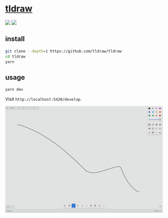 # [tldraw](https://github.com/tldraw/tldraw)

![](https://img.shields.io/github/license/tldraw/tldraw) ![](https://img.shields.io/github/last-commit/scillidan/tldraw/main?label=last%20commit%20(fork))

## install

```sh
git clone --depth=1 https://github.com/tldraw/tldraw
cd tldraw
yarn
```

## usage

```sh
yarn dev
```

Visit `http://localhost:5420/develop`.

![tldraw](/_image/optWeb/tldraw.png)
